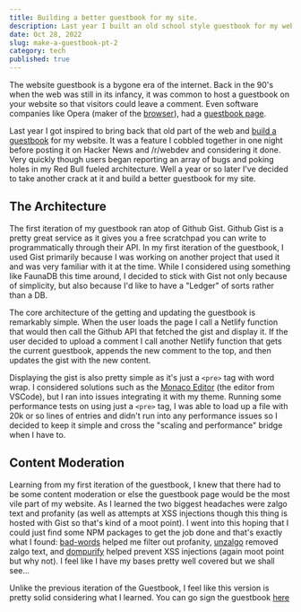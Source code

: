 ```yaml
---
title: Building a better guestbook for my site.
description: Last year I built an old school style guestbook for my website. This year I built it again, taking in all the lessons learned to make it even better.
date: Oct 28, 2022
slug: make-a-guestbook-pt-2
category: tech
published: true
---
```


The website guestbook is a bygone era of the internet. Back in the 90's when the web was still in its infancy, it was common to host a guestbook on your website so that visitors could leave a comment. Even software companies like Opera (maker of the [browser](https://www.opera.com/)), had a [guestbook page](https://web.archive.org/web/19980212095842/http://www.operasoftware.com/guestbook.html).

Last year I got inspired to bring back that old part of the web and [build a guestbook](https://sunny.gg/post/make-a-guestbook) for my website. It was a feature I cobbled together in one night before posting it on Hacker News and /r/webdev and considering it done. Very quickly though users began reporting an array of bugs and poking holes in my Red Bull fueled architecture. Well a year or so later I've decided to take another crack at it and build a better guestbook for my site.

## The Architecture

The first iteration of my guestbook ran atop of Github Gist. Github Gist is a pretty great service as it gives you a free scratchpad you can write to programmatically through their API. In my first iteration of the guestbook, I used Gist primarily because I was working on another project that used it and was very familiar with it at the time. While I considered using something like FaunaDB this time around, I decided to stick with Gist not only because of simplicity, but also because I'd like to have a "Ledger" of sorts rather than a DB.

The core architecture of the getting and updating the guestbook is remarkably simple. When the user loads the page I call a Netlify function that would then call the Github API that fetched the gist and display it. If the user decided to upload a comment I call another Netlify function that gets the current guestbook, appends the new comment to the top, and then updates the gist with the new content.

Displaying the gist is also pretty simple as it's just a `<pre>` tag with word wrap. I considered solutions such as the [Monaco Editor](https://microsoft.github.io/monaco-editor/) (the editor from VSCode), but I ran into issues integrating it with my theme. Running some performance tests on using just a `<pre>` tag, I was able to load up a file with 20k or so lines of entries and didn't run into any performance issues so I decided to keep it simple and cross the "scaling and performance" bridge when I have to.

## Content Moderation

Learning from my first iteration of the guestbook, I knew that there had to be some content moderation or else the guestbook page would be the most vile part of my website. As I learned the two biggest headaches were zalgo text and profanity (as well as attempts at XSS injections though this thing is hosted with Gist so that's kind of a moot point). I went into this hoping that I could just find some NPM packages to get the job done and that's exactly what I found: [bad-words](https://www.npmjs.com/package/bad-words) helped me filter out profanity, [unzalgo](https://www.npmjs.com/package/unzalgo) removed zalgo text, and [dompurify](https://www.npmjs.com/package/dompurify) helped prevent XSS injections (again moot point but why not). I feel like I have my bases pretty well covered but we shall see...

Unlike the previous iteration of the Guestbook, I feel like this version is pretty solid considering what I learned. You can go sign the guestbook [here](https://sunny.gg/guestbook)
